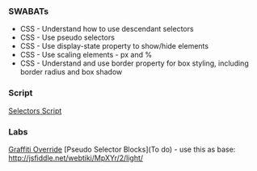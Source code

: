 ### SWABATs

+ CSS - Understand how to use descendant selectors
+ CSS - Use pseudo selectors
+ CSS - Use display-state property to show/hide elements
+ CSS - Use scaling elements - px and %
+ CSS - Understand and use border property for box styling, including border radius and box shadow

### Script

[Selectors Script](/SCRIPT.md)

### Labs

[Graffiti Override](https://github.com/learn-co-curriculum/Css-Graffiti-Override)
[Pseudo Selector Blocks](To do) - use this as base: http://jsfiddle.net/webtiki/MpXYr/2/light/

